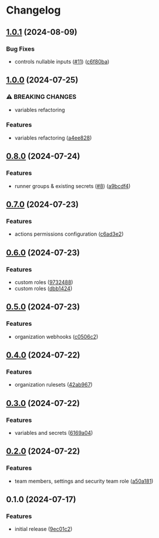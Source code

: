 # Changelog

## [1.0.1](https://github.com/GitHubTerraformers/terraform-github-organization/compare/v1.0.0...v1.0.1) (2024-08-09)


### Bug Fixes

* controls nullable inputs ([#11](https://github.com/GitHubTerraformers/terraform-github-organization/issues/11)) ([c6f80ba](https://github.com/GitHubTerraformers/terraform-github-organization/commit/c6f80ba75a041f82d9652c21a9ec337feafb13b1))

## [1.0.0](https://github.com/GitHubTerraformers/terraform-github-organization/compare/v0.8.0...v1.0.0) (2024-07-25)


### ⚠ BREAKING CHANGES

* variables refactoring

### Features

* variables refactoring ([a4ee828](https://github.com/GitHubTerraformers/terraform-github-organization/commit/a4ee8289dc8b2b0c2a796e21e99535705ece3fc2))

## [0.8.0](https://github.com/GitHubTerraformers/terraform-github-organization/compare/v0.7.0...v0.8.0) (2024-07-24)


### Features

* runner groups & existing secrets ([#8](https://github.com/GitHubTerraformers/terraform-github-organization/issues/8)) ([a9bcdf4](https://github.com/GitHubTerraformers/terraform-github-organization/commit/a9bcdf458c131d4eabd2babda80119c849c75b27))

## [0.7.0](https://github.com/GitHubTerraformers/terraform-github-organization/compare/v0.6.0...v0.7.0) (2024-07-23)


### Features

* actions permissions configuration ([c6ad3e2](https://github.com/GitHubTerraformers/terraform-github-organization/commit/c6ad3e27d6abe31998f954d7db8eb86a2c272d53))

## [0.6.0](https://github.com/GitHubTerraformers/terraform-github-organization/compare/v0.5.0...v0.6.0) (2024-07-23)


### Features

* custom roles ([9732488](https://github.com/GitHubTerraformers/terraform-github-organization/commit/973248873c0a89ac42a95a8fbff2c58c769f1a74))
* custom roles ([dbb1424](https://github.com/GitHubTerraformers/terraform-github-organization/commit/dbb1424455c2993ab8e030205d9a38013951b2b7))

## [0.5.0](https://github.com/GitHubTerraformers/terraform-github-organization/compare/v0.4.0...v0.5.0) (2024-07-23)


### Features

* organization webhooks ([c0506c2](https://github.com/GitHubTerraformers/terraform-github-organization/commit/c0506c2c2187a77540172584159c100ea12d7c0c))

## [0.4.0](https://github.com/GitHubTerraformers/terraform-github-organization/compare/v0.3.0...v0.4.0) (2024-07-22)


### Features

* organization rulesets ([42ab967](https://github.com/GitHubTerraformers/terraform-github-organization/commit/42ab9673e142131cab7efa4b42549dd1da4de959))

## [0.3.0](https://github.com/GitHubTerraformers/terraform-github-organization/compare/v0.2.0...v0.3.0) (2024-07-22)


### Features

* variables and secrets ([6169a04](https://github.com/GitHubTerraformers/terraform-github-organization/commit/6169a047480eb733b5136861b99687992dbdd61d))

## [0.2.0](https://github.com/GitHubTerraformers/terraform-github-organization/compare/v0.1.0...v0.2.0) (2024-07-22)


### Features

* team members, settings and security team role ([a50a181](https://github.com/GitHubTerraformers/terraform-github-organization/commit/a50a181b94919bdc6d28e173592eb3a8523afc16))

## 0.1.0 (2024-07-17)


### Features

* initial release ([9ec01c2](https://github.com/GitHubTerraformers/terraform-github-organization/commit/9ec01c254ad5d8a049f7d8bb6d1795822c44739f))
